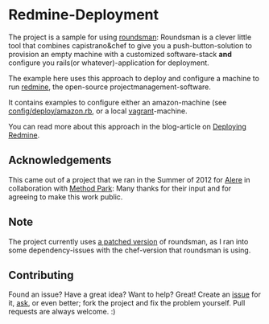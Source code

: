 # Redmine-Deployment

The project is a sample for using [roundsman](https://github.com/iain/roundsman): Roundsman is a clever little tool that combines capistrano&chef to give you a push-button-solution
to provision an empty machine with a customized software-stack __and__ configure you rails(or whatever)-application for deployment.

The example here uses this approach to deploy and configure a machine to run [redmine](http://www.redmine.org), the open-source projectmanagement-software.

It contains examples to configure either an amazon-machine (see [config/deploy/amazon.rb](https://github.com/mugwump/redmine-deploy/blob/master/config/deploy/amazon.rb),
or a local [vagrant](http://www.vagrantup.com)-machine.

You can read more about this approach in the blog-article on [Deploying Redmine](http://www.vierundsechzig.de/blog/?p=708).

## Acknowledgements
This came out of a project that we ran in the Summer of 2012 for [Alere](http://www.alere.com) in collaboration with [Method Park](http://methodpark.de): Many thanks for their input and for agreeing to make this work public.


## Note
The project currently uses [a patched version](https://github.com/mugwump/roundsman) of roundsman, as I ran into some dependency-issues with the chef-version that roundsman is using.

## Contributing
Found an issue? Have a great idea? Want to help? Great! Create an [issue](https://github.com/mugwump/redmine-deploy/issues) for it, [ask](http://github.com/inbox/new/mugwump), or even better; fork the project and fix the problem yourself. Pull requests are always welcome. :)